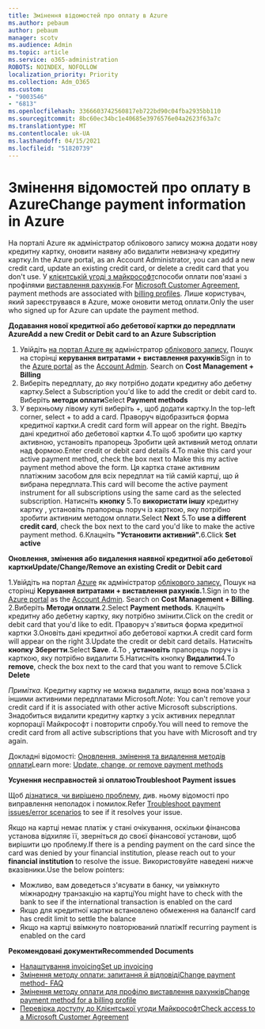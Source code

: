 ```yaml
---
title: Змінення відомостей про оплату в Azure
ms.author: pebaum
author: pebaum
manager: scotv
ms.audience: Admin
ms.topic: article
ms.service: o365-administration
ROBOTS: NOINDEX, NOFOLLOW
localization_priority: Priority
ms.collection: Adm_O365
ms.custom:
- "9003546"
- "6813"
ms.openlocfilehash: 3366603742560817eb722bd90c04fba2935bb110
ms.sourcegitcommit: 8bc60ec34bc1e40685e3976576e04a2623f63a7c
ms.translationtype: MT
ms.contentlocale: uk-UA
ms.lasthandoff: 04/15/2021
ms.locfileid: "51820739"
---
```

# <a name="change-payment-information-in-azure"></a><span data-ttu-id="ba33c-102">Змінення відомостей про оплату в Azure</span><span class="sxs-lookup"><span data-stu-id="ba33c-102">Change payment information in Azure</span></span>

<span data-ttu-id="ba33c-103">На порталі Azure як адміністратор облікового запису можна додати нову кредитну картку, оновити наявну або видалити невизначу кредитну картку.</span><span class="sxs-lookup"><span data-stu-id="ba33c-103">In the Azure portal, as an Account Administrator, you can add a new credit card, update an existing credit card, or delete a credit card that you don't use.</span></span> <span data-ttu-id="ba33c-104">У [клієнтській угоді з майкрософт](https://docs.microsoft.com/azure/billing/billing-how-to-change-credit-card?WT.mc_id=Portal-Microsoft_Azure_Support#check-access-to-a-microsoft-customer-agreement)способи оплати пов'язані з профілями [виставлення рахунків](https://docs.microsoft.com/azure/billing/billing-how-to-change-credit-card?WT.mc_id=Portal-Microsoft_Azure_Support#change-payment-method-for-a-billing-profile).</span><span class="sxs-lookup"><span data-stu-id="ba33c-104">For [Microsoft Customer Agreement](https://docs.microsoft.com/azure/billing/billing-how-to-change-credit-card?WT.mc_id=Portal-Microsoft_Azure_Support#check-access-to-a-microsoft-customer-agreement), payment methods are associated with [billing profiles](https://docs.microsoft.com/azure/billing/billing-how-to-change-credit-card?WT.mc_id=Portal-Microsoft_Azure_Support#change-payment-method-for-a-billing-profile).</span></span> <span data-ttu-id="ba33c-105">Лише користувач, який зареєструвався в Azure, може оновити метод оплати.</span><span class="sxs-lookup"><span data-stu-id="ba33c-105">Only the user who signed up for Azure can update the payment method.</span></span>

<span data-ttu-id="ba33c-106">**Додавання нової кредитної або дебетової картки до передплати Azure**</span><span class="sxs-lookup"><span data-stu-id="ba33c-106">**Add a new Credit or Debit card to an Azure Subscription**</span></span>

1. <span data-ttu-id="ba33c-107">Увійдіть [на портал Azure як](https://portal.azure.com/) адміністратор [облікового запису.](https://docs.microsoft.com/azure/billing/billing-subscription-transfer?WT.mc_id=Portal-Microsoft_Azure_Support#whoisaa) Пошук на сторінці **керування витратами + виставлення рахунків**</span><span class="sxs-lookup"><span data-stu-id="ba33c-107">Sign in to the [Azure portal](https://portal.azure.com/) as the [Account Admin](https://docs.microsoft.com/azure/billing/billing-subscription-transfer?WT.mc_id=Portal-Microsoft_Azure_Support#whoisaa). Search on **Cost Management + Billing**</span></span>
2. <span data-ttu-id="ba33c-108">Виберіть передплату, до яку потрібно додати кредитну або дебетну картку.</span><span class="sxs-lookup"><span data-stu-id="ba33c-108">Select a Subscription you'd like to add the credit or debit card to.</span></span> <span data-ttu-id="ba33c-109">Виберіть **методи оплати**</span><span class="sxs-lookup"><span data-stu-id="ba33c-109">Select **Payment methods**</span></span>
3. <span data-ttu-id="ba33c-110">У верхньому лівому куті виберіть +, щоб додати картку.</span><span class="sxs-lookup"><span data-stu-id="ba33c-110">In the top-left corner, select + to add a card.</span></span> <span data-ttu-id="ba33c-111">Праворуч відобразиться форма кредитної картки.</span><span class="sxs-lookup"><span data-stu-id="ba33c-111">A credit card form will appear on the right.</span></span> <span data-ttu-id="ba33c-112">Введіть дані кредитної або дебетової картки 4.To щоб зробити цю картку активною, установіть прапорець Зробити цей активний метод оплати над формою.</span><span class="sxs-lookup"><span data-stu-id="ba33c-112">Enter credit or debit card details 4.To make this card your active payment method, check the box next to Make this my active payment method above the form.</span></span> <span data-ttu-id="ba33c-113">Ця картка стане активним платіжним засобом для всіх передплат на тій самій картці, що й вибрана передплата.</span><span class="sxs-lookup"><span data-stu-id="ba33c-113">This card will become the active payment instrument for all subscriptions using the same card as the selected subscription.</span></span> <span data-ttu-id="ba33c-114">Натисніть **кнопку** 5.To **використати іншу** кредитну картку , установіть прапорець поруч із карткою, яку потрібно зробити активним методом оплати.</span><span class="sxs-lookup"><span data-stu-id="ba33c-114">Select **Next** 5.To **use a different credit card**, check the box next to the card you'd like to make the active payment method.</span></span>
<span data-ttu-id="ba33c-115">6.Клацніть **"Установити активний".**</span><span class="sxs-lookup"><span data-stu-id="ba33c-115">6.Click **Set active**</span></span>

<span data-ttu-id="ba33c-116">**Оновлення, змінення або видалення наявної кредитної або дебетової картки**</span><span class="sxs-lookup"><span data-stu-id="ba33c-116">**Update/Change/Remove an existing Credit or Debit card**</span></span>

<span data-ttu-id="ba33c-117">1.Увійдіть на портал [Azure](https://portal.azure.com/) як адміністратор [облікового запису.](https://docs.microsoft.com/azure/billing/billing-subscription-transfer?WT.mc_id=Portal-Microsoft_Azure_Support#whoisaa) Пошук на сторінці **Керування витратами + виставлення рахунків.**</span><span class="sxs-lookup"><span data-stu-id="ba33c-117">1.Sign in to the [Azure portal](https://portal.azure.com/) as the [Account Admin](https://docs.microsoft.com/azure/billing/billing-subscription-transfer?WT.mc_id=Portal-Microsoft_Azure_Support#whoisaa). Search on **Cost Management + Billing**.</span></span>
<span data-ttu-id="ba33c-118">2.Виберіть **Методи оплати**.</span><span class="sxs-lookup"><span data-stu-id="ba33c-118">2.Select **Payment methods**.</span></span> <span data-ttu-id="ba33c-119">Клацніть кредитну або дебетну картку, яку потрібно змінити.</span><span class="sxs-lookup"><span data-stu-id="ba33c-119">Click on the credit or debit card that you'd like to edit.</span></span> <span data-ttu-id="ba33c-120">Праворуч з'явиться форма кредитної картки 3.Оновіть дані кредитної або дебетової картки.</span><span class="sxs-lookup"><span data-stu-id="ba33c-120">A credit card form will appear on the right 3.Update the credit or debit card details.</span></span> <span data-ttu-id="ba33c-121">Натисніть **кнопку Зберегти**.</span><span class="sxs-lookup"><span data-stu-id="ba33c-121">Select **Save**.</span></span>
<span data-ttu-id="ba33c-122">4.To , **установіть** прапорець поруч із карткою, яку потрібно видалити 5.Натисніть кнопку **Видалити**</span><span class="sxs-lookup"><span data-stu-id="ba33c-122">4.To **remove**, check the box next to the card that you want to remove 5.Click **Delete**</span></span>

<span data-ttu-id="ba33c-123">_Примітка._ Кредитну картку не можна видалити, якщо вона пов'язана з іншими активними передплатами Microsoft.</span><span class="sxs-lookup"><span data-stu-id="ba33c-123">_Note_: You can't remove your credit card if it is associated with other active Microsoft subscriptions.</span></span> <span data-ttu-id="ba33c-124">Знадобиться видалити кредитну картку з усіх активних передплат корпорації Майкрософт і повторити спробу.</span><span class="sxs-lookup"><span data-stu-id="ba33c-124">You will need to remove the credit card from all active subscriptions that you have with Microsoft and try again.</span></span>

<span data-ttu-id="ba33c-125">Докладні відомості: [Оновлення, змінення та видалення методів оплати](https://docs.microsoft.com/azure/billing/billing-how-to-change-credit-card?WT.mc_id=Portal-Microsoft_Azure_Support)</span><span class="sxs-lookup"><span data-stu-id="ba33c-125">Learn more: [Update, change, or remove payment methods](https://docs.microsoft.com/azure/billing/billing-how-to-change-credit-card?WT.mc_id=Portal-Microsoft_Azure_Support)</span></span>

<span data-ttu-id="ba33c-126">**Усунення несправностей зі оплатою**</span><span class="sxs-lookup"><span data-stu-id="ba33c-126">**Troubleshoot Payment issues**</span></span>

<span data-ttu-id="ba33c-127">Щоб [дізнатися, чи вирішено проблему,](https://support.microsoft.com/help/4505172/troubleshooting-payment-issues) див. ньому відомості про виправлення неполадок і помилок.</span><span class="sxs-lookup"><span data-stu-id="ba33c-127">Refer [Troubleshoot payment issues/error scenarios](https://support.microsoft.com/help/4505172/troubleshooting-payment-issues) to see if it resolves your issue.</span></span>

<span data-ttu-id="ba33c-128">Якщо на картці немає платіж у стані очікування, оскільки фінансова установа  відхиляє її, зверніться до своєї фінансової установи, щоб вирішити цю проблему.</span><span class="sxs-lookup"><span data-stu-id="ba33c-128">If there is a pending payment on the card since the card was denied by your financial institution, please reach out to your **financial institution** to resolve the issue.</span></span> <span data-ttu-id="ba33c-129">Використовуйте наведені нижче вказівники.</span><span class="sxs-lookup"><span data-stu-id="ba33c-129">Use the below pointers:</span></span>

- <span data-ttu-id="ba33c-130">Можливо, вам доведеться з'ясувати в банку, чи увімкнуто міжнародну транзакцію на картці</span><span class="sxs-lookup"><span data-stu-id="ba33c-130">You might have to check with the bank to see if the international transaction is enabled on the card</span></span>
- <span data-ttu-id="ba33c-131">Якщо для кредитної картки встановлено обмеження на баланс</span><span class="sxs-lookup"><span data-stu-id="ba33c-131">If card has credit limit to settle the balance</span></span>
- <span data-ttu-id="ba33c-132">Якщо на картці ввімкнуто повторюваний платіж</span><span class="sxs-lookup"><span data-stu-id="ba33c-132">If recurring payment is enabled on the card</span></span>

<span data-ttu-id="ba33c-133">**Рекомендовані документи**</span><span class="sxs-lookup"><span data-stu-id="ba33c-133">**Recommended Documents**</span></span>

- [<span data-ttu-id="ba33c-134">Налаштування invoicing</span><span class="sxs-lookup"><span data-stu-id="ba33c-134">Set up invoicing</span></span>](https://azure.microsoft.com/pricing/invoicing/)
- [<span data-ttu-id="ba33c-135">Змінення методу оплати: запитання й відповіді</span><span class="sxs-lookup"><span data-stu-id="ba33c-135">Change payment method- FAQ</span></span>](https://docs.microsoft.com/azure/billing/billing-how-to-change-credit-card?WT.mc_id=Portal-Microsoft_Azure_Support#frequently-asked-questions)
- [<span data-ttu-id="ba33c-136">Змінення методу оплати для профілю виставлення рахунків</span><span class="sxs-lookup"><span data-stu-id="ba33c-136">Change payment method for a billing profile</span></span>](https://docs.microsoft.com/azure/billing/billing-how-to-change-credit-card?WT.mc_id=Portal-Microsoft_Azure_Support#change-payment-method-for-a-billing-profile)
- [<span data-ttu-id="ba33c-137">Перевірка доступу до Клієнтської угоди Майкрософт</span><span class="sxs-lookup"><span data-stu-id="ba33c-137">Check access to a Microsoft Customer Agreement</span></span>](https://docs.microsoft.com/azure/billing/billing-how-to-change-credit-card?WT.mc_id=Portal-Microsoft_Azure_Support#check-access-to-a-microsoft-customer-agreement)